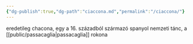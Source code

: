 ```yaml
---
{"dg-publish":true,"dg-path":"ciaccona.md","permalink":"/ciaccona/"}
---
```


eredetileg chacona, egy a 16. századból származó spanyol nemzeti tánc, a [[public/passacaglia\|passacaglia]] rokona
